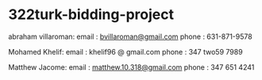 # 322turk-bidding-project


abraham villaroman:
  email : bvillaroman@gmail.com
  phone : 631-871-9578

Mohamed Khelif:
  email : khelif96 @ gmail.com
  phone : 347 two59 7989

Matthew Jacome:
  email : matthew.10.318@gmail.com
  phone : 347 651 4241
